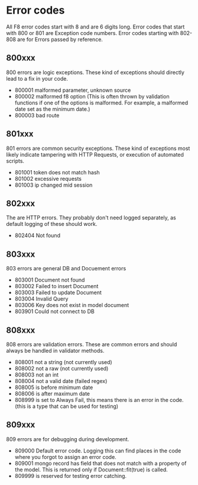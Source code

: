 # Error codes

All F8 error codes start with 8 and are 6 digits long. Error codes that start with 800 or 801 are Exception code numbers. Error codes starting with 802-808 are for Errors passed by reference.

## 800xxx

800 errors are logic exceptions. These kind of exceptions should directly lead to a fix in your code.

-  800001 malformed parameter, unknown source
-  800002 malformed f8 option (This is often thrown by validation functions if one of the options is malformed. For example, a malformed date set as the minimum date.)
-  800003 bad route

## 801xxx

801 errors are common security exceptions. These kind of exceptions most likely indicate tampering with HTTP Requests, or execution of automated scripts.

-  801001 token does not match hash
-  801002 excessive requests
-  801003 ip changed mid session

## 802xxx

The are HTTP errors. They probably don't need logged separately, as default logging of these should work.

-  802404 Not found

## 803xxx

803 errors are general DB and Docuement errors

-  803001 Document not found
-  803002 Failed to insert Document
-  803003 Failed to update Document
-  803004 Invalid Query
-  803006 Key does not exist in model document
-  803901 Could not connect to DB


## 808xxx

808 errors are validation errors. These are common errors and should always be handled in validator methods.

-  808001 not a string (not currently used)
-  808002 not a raw (not currently used)
-  808003 not an int
-  808004 not a valid date (failed regex)
-  808005 is before minimum date
-  808006 is after maximum date
-  808999 is set to Always Fail, this means there is an error in the code. (this is a type that can be used for testing)

## 809xxx

809 errors are for debugging during development.

-  809000 Default error code. Logging this can find places in the code where you forgot to assign an error code.
-  809001 mongo record has field that does not match with a property of the model. This is returned only if Document::fit(true) is called.
-  809999 is reserved for testing error catching.